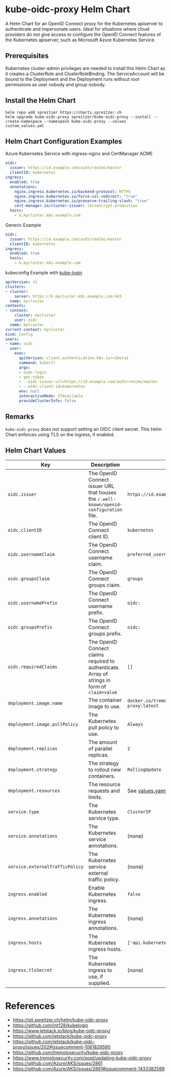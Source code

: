 # kube-oidc-proxy Helm Chart

A Helm Chart for an OpenID Connect proxy for the Kubernetes apiserver to authenticate and impersonate users. Ideal for situations where cloud providers do not give access to configure the OpenID Connect features of the Kubernetes apiserver, such as Microsoft Azure Kubernetes Service.

## Prerequisites

Kubernetes cluster-admin privileges are needed to install this Helm Chart as it creates a ClusterRole and ClusterRoleBinding. The ServiceAccount will be bound to the Deployment and the Deployment runs without root permissions as user nobody and group nobody.

## Install the Helm Chart

```shell
helm repo add spreitzer https://charts.spreitzer.ch
helm upgrade kube-oidc-proxy spreitzer/kube-oidc-proxy --install --create-namespace --namespace kube-oidc-proxy --values custom_values.yml
```

## Helm Chart Configuration Examples

Azure Kubernetes Service with ingress-nginx and CertManager ACME

```yaml
oidc:
  issuer: https://id.example.com/auth/realms/master
  clientID: kubernetes
ingress:
  enabled: true
  annotations:
    nginx.ingress.kubernetes.io/backend-protocol: HTTPS
    nginx.ingress.kubernetes.io/force-ssl-redirect: "true"
    nginx.ingress.kubernetes.io/preserve-trailing-slash: "true"
    cert-manager.io/cluster-issuer: letsencrypt-production
  hosts:
    - k.mycluster.k8s.example.com
```

Generic Example

```yaml
oidc:
  issuer: https://id.example.com/auth/realms/master
  clientID: kubernetes
ingress:
  enabled: true
  hosts:
    - k.mycluster.k8s.example.com
```

kubeconfig Example with [kube-login](https://github.com/int128/kubelogin)

```yaml
apiVersion: v1
clusters:
- cluster:
    server: https://k.mycluster.k8s.example.com:443
  name: mycluster
contexts:
- context:
    cluster: mycluster
    user: oidc
  name: mylcuster
current-context: mycluster
kind: Config
users:
- name: oidc
  user:
    exec:
      apiVersion: client.authentication.k8s.io/v1beta1
      command: kubectl
      args:
      - oidc-login
      - get-token
      - --oidc-issuer-url=https://id.example.com/auth/realms/master
      - --oidc-client-id=kubernetes
      env: null
      interactiveMode: IfAvailable
      provideClusterInfo: false
```

## Remarks

`kube-oidc-proxy` does not support setting an OIDC client secret. This Helm Chart enforces using TLS on the ingress, if enabled.

## Helm Chart Values

| Key | Description | Default |
|---|---|---|
| `oidc.issuer` | The OpenID Connect issuer URL that houses the `/.well-known/openid-configuration` file. | `https://id.example.com/auth/realms/master` |
| `oidc.clientID` | The OpenID Connect client ID. | `kubernetes` |
| `oidc.usernameClaim` | The OpenID Connect username claim. | `preferred_username` |
| `oidc.groupsClaim` | The OpenID Connect groups claim. | `groups` |
| `oidc.usernamePrefix` | The OpenID Connect username prefix. | `oidc:` |
| `oidc.groupsPrefix` | The OpenID Connect groups prefix. | `oidc:` |
| `oidc.requiredClaims` | The OpenID Connect claims required to authenticate. Array of strings in form of `claim=value` | `[]` |
| `deployment.image.name` | The container image to use. | `docker.io/tremolosecurity/kube-oidc-proxy:latest` |
| `deployment.image.pullPolicy` | The Kubernetes pull policy to use. | `Always` |
| `deployment.replicas` | The amount of parallel replicas. | `2` |
| `deployment.strategy` | The strategy to rollout new containers. | `RollingUpdate` |
| `deployment.resources` | The resource requests and limits. | See [values.yaml](/values.yaml) |
| `service.type` | The Kubernetes service type. | `ClusterIP` |
| `service.annotations` | The Kubernetes service annotations. | (none) |
| `service.externalTrafficPolicy` | The Kubernetes service external traffic policy. | (none) |
| `ingress.enabled` | Enable Kubernetes ingress. | `false` |
| `ingress.annotations` | The Kubernetes ingress annotations. | (none) |
| `ingress.hosts` | The Kubernetes ingress hosts. | `['api.kubernetes.example.com']` |
| `ingress.tlsSecret` | The Kubernetes ingress to use, if supplied. | (none) |

# References

* https://git.spreitzer.ch/helm/kube-oidc-proxy
* https://github.com/int128/kubelogin
* https://www.jetstack.io/blog/kube-oidc-proxy/
* https://github.com/jetstack/kube-oidc-proxy
* https://github.com/jetstack/kube-oidc-proxy/issues/202#issuecomment-1061826590
* https://github.com/tremolosecurity/kube-oidc-proxy
* https://www.tremolosecurity.com/post/updating-kube-oidc-proxy
* https://github.com/Azure/AKS/issues/2861
* https://github.com/Azure/AKS/issues/2861#issuecomment-1433382599
